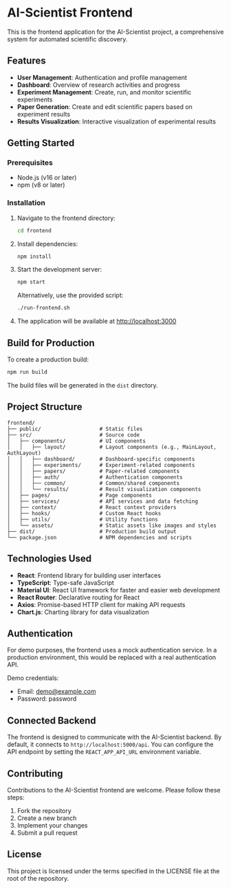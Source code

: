 # AI-Scientist Frontend

This is the frontend application for the AI-Scientist project, a comprehensive system for automated scientific discovery.

## Features

- **User Management**: Authentication and profile management
- **Dashboard**: Overview of research activities and progress
- **Experiment Management**: Create, run, and monitor scientific experiments
- **Paper Generation**: Create and edit scientific papers based on experiment results
- **Results Visualization**: Interactive visualization of experimental results

## Getting Started

### Prerequisites

- Node.js (v16 or later)
- npm (v8 or later)

### Installation

1. Navigate to the frontend directory:
   ```bash
   cd frontend
   ```

2. Install dependencies:
   ```bash
   npm install
   ```

3. Start the development server:
   ```bash
   npm start
   ```
   Alternatively, use the provided script:
   ```bash
   ./run-frontend.sh
   ```

4. The application will be available at [http://localhost:3000](http://localhost:3000)

## Build for Production

To create a production build:

```bash
npm run build
```

The build files will be generated in the `dist` directory.

## Project Structure

```
frontend/
├── public/                   # Static files
├── src/                      # Source code
│   ├── components/           # UI components
│   │   ├── layout/           # Layout components (e.g., MainLayout, AuthLayout)
│   │   ├── dashboard/        # Dashboard-specific components
│   │   ├── experiments/      # Experiment-related components
│   │   ├── papers/           # Paper-related components
│   │   ├── auth/             # Authentication components
│   │   ├── common/           # Common/shared components
│   │   └── results/          # Result visualization components
│   ├── pages/                # Page components
│   ├── services/             # API services and data fetching
│   ├── context/              # React context providers
│   ├── hooks/                # Custom React hooks
│   ├── utils/                # Utility functions
│   └── assets/               # Static assets like images and styles
├── dist/                     # Production build output
└── package.json              # NPM dependencies and scripts
```

## Technologies Used

- **React**: Frontend library for building user interfaces
- **TypeScript**: Type-safe JavaScript
- **Material UI**: React UI framework for faster and easier web development
- **React Router**: Declarative routing for React
- **Axios**: Promise-based HTTP client for making API requests
- **Chart.js**: Charting library for data visualization

## Authentication

For demo purposes, the frontend uses a mock authentication service. In a production environment, this would be replaced with a real authentication API.

Demo credentials:
- Email: demo@example.com
- Password: password

## Connected Backend

The frontend is designed to communicate with the AI-Scientist backend. By default, it connects to `http://localhost:5000/api`. You can configure the API endpoint by setting the `REACT_APP_API_URL` environment variable.

## Contributing

Contributions to the AI-Scientist frontend are welcome. Please follow these steps:

1. Fork the repository
2. Create a new branch
3. Implement your changes
4. Submit a pull request

## License

This project is licensed under the terms specified in the LICENSE file at the root of the repository. 